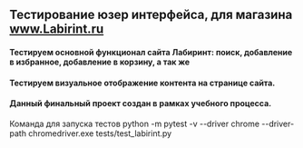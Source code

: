 ## Тестирование юзер интерфейса, для магазина www.Labirint.ru 

#### Тестируем основной функционал сайта Лабиринт: поиск, добавление в избранное, добавление в корзину, а так же 
#### Тестируем визуальное отображение контента на странице сайта.
#### Данный финальный проект создан в рамках учебного процесса.

Команда для запуска тестов python -m pytest -v --driver chrome --driver-path chromedriver.exe tests/test_labirint.py
